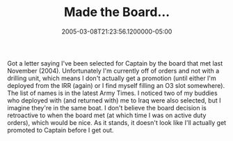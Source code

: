 ﻿---
title: Made the Board…
date: "2005-03-08T21:23:56.1200000-05:00"
description: Got a letter saying I've been selected for Captain by the board
featuredImage: /img/default-post-image.jpg
---

Got a letter saying I've been selected for Captain by the board that met last November (2004). Unfortunately I'm currently off of orders and not with a drilling unit, which means I don't actually get a promotion (until either I'm deployed from the IRR (again) or I find myself filling an O3 slot somewhere). The list of names is in the latest Army Times. I noticed two of my buddies who deployed with (and returned with) me to Iraq were also selected, but I imagine they're in the same boat. I don't believe the board decision is retroactive to when the board met (at which time I was on active duty orders), which would be nice. As it stands, it doesn't look like I'll actually get promoted to Captain before I get out.

